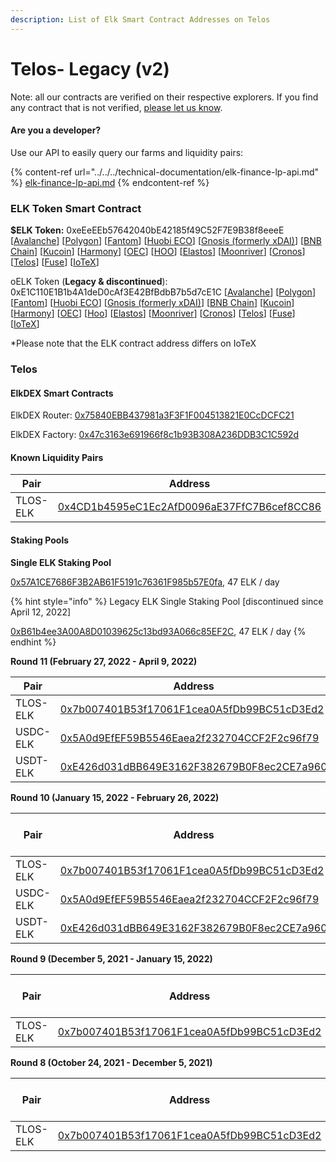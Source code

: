 ```yaml
---
description: List of Elk Smart Contract Addresses on Telos
---
```


# Telos- Legacy (v2)

Note: all our contracts are verified on their respective explorers. If you find any contract that is not verified, [please let us know](mailto:hello@elk.finance).

#### Are you a developer?

Use our API to easily query our farms and liquidity pairs:

{% content-ref url="../../../technical-documentation/elk-finance-lp-api.md" %}
[elk-finance-lp-api.md](../../../technical-documentation/elk-finance-lp-api.md)
{% endcontent-ref %}

### ELK Token Smart Contract

**$ELK Token:** 0xeEeEEb57642040bE42185f49C52F7E9B38f8eeeE \[[Avalanche](https://snowtrace.io/token/0xeeeeeb57642040be42185f49c52f7e9b38f8eeee)] \[[Polygon](https://polygonscan.com/token/0xeEeEEb57642040bE42185f49C52F7E9B38f8eeeE)] \[[Fantom](https://ftmscan.com/token/0xeEeEEb57642040bE42185f49C52F7E9B38f8eeeE)] \[[Huobi ECO](https://hecoinfo.com/token/0xeEeEEb57642040bE42185f49C52F7E9B38f8eeeE)] \[[Gnosis (formerly xDAI)](https://blockscout.com/xdai/mainnet/token/0xeEeEEb57642040bE42185f49C52F7E9B38f8eeeE/token-transfers)] \[[BNB Chain](https://bscscan.com/token/0xeEeEEb57642040bE42185f49C52F7E9B38f8eeeE)] \[[Kucoin](https://explorer.kcc.io/en/token/0xeeeeeb57642040be42185f49c52f7e9b38f8eeee)] \[[Harmony](https://explorer.harmony.one/address/0xeEeEEb57642040bE42185f49C52F7E9B38f8eeeE)] \[[OEC](https://www.oklink.com/en/okc/address/0xeeeeeb57642040be42185f49c52f7e9b38f8eeee)] \[[HOO](https://hooscan.com/token/0xeEeEEb57642040bE42185f49C52F7E9B38f8eeeE)] \[[Elastos](https://esc.elastos.io/token/0xeEeEEb57642040bE42185f49C52F7E9B38f8eeeE/token-transfers)] \[[Moonriver](https://blockscout.moonriver.moonbeam.network/token/0xeEeEEb57642040bE42185f49C52F7E9B38f8eeeE/token-transfers)] \[[Cronos](https://cronos.org/explorer/token/0xeEeEEb57642040bE42185f49C52F7E9B38f8eeeE/token-transfers)] \[[Telos](https://www.teloscan.io/address/0xeeeeeb57642040be42185f49c52f7e9b38f8eeee)] \[[Fuse](https://explorer.fuse.io/token/0xeEeEEb57642040bE42185f49C52F7E9B38f8eeeE/token-transfers)] \[[IoTeX](https://iotexscout.io/address/0xeEeEEb57642040bE42185f49C52F7E9B38f8eeeE)]



oELK Token (**Legacy & discontinued**): 0xE1C110E1B1b4A1deD0cAf3E42BfBdbB7b5d7cE1C \[[Avalanche](https://cchain.explorer.avax.network/address/0xE1C110E1B1b4A1deD0cAf3E42BfBdbB7b5d7cE1C)] \[[Polygon](https://polygonscan.com/address/0xE1C110E1B1b4A1deD0cAf3E42BfBdbB7b5d7cE1C)] \[[Fantom](https://ftmscan.com/address/0xE1C110E1B1b4A1deD0cAf3E42BfBdbB7b5d7cE1C)] \[[Huobi ECO](https://hecoinfo.com/address/0xE1C110E1B1b4A1deD0cAf3E42BfBdbB7b5d7cE1C)] \[[Gnosis (formerly xDAI)](https://blockscout.com/xdai/mainnet/address/0xE1C110E1B1b4A1deD0cAf3E42BfBdbB7b5d7cE1C)] \[[BNB Chain](https://bscscan.com/address/0xE1C110E1B1b4A1deD0cAf3E42BfBdbB7b5d7cE1C)] \[[Kucoin](https://explorer.kcc.io/address/0xE1C110E1B1b4A1deD0cAf3E42BfBdbB7b5d7cE1C)] \[[Harmony](https://explorer.harmony.one/address/0xE1C110E1B1b4A1deD0cAf3E42BfBdbB7b5d7cE1C)] \[[OEC](https://www.oklink.com/okexchain/address/0xE1C110E1B1b4A1deD0cAf3E42BfBdbB7b5d7cE1C)] \[[Hoo](https://hooscan.com/address/0xE1C110E1B1b4A1deD0cAf3E42BfBdbB7b5d7cE1C)] \[[Elastos](https://esc.elastos.io/address/0xE1C110E1B1b4A1deD0cAf3E42BfBdbB7b5d7cE1C)] \[[Moonriver](https://blockscout.moonriver.moonbeam.network/address/0xE1C110E1B1b4A1deD0cAf3E42BfBdbB7b5d7cE1C)] \[[Cronos](https://cronos.crypto.org/explorer/address/0xE1C110E1B1b4A1deD0cAf3E42BfBdbB7b5d7cE1C/transactions)] \[[Telos](https://www.teloscan.io/evm/address/0xE1C110E1B1b4A1deD0cAf3E42BfBdbB7b5d7cE1C)] \[[Fuse](https://explorer.fuse.io/address/0xE1C110E1B1b4A1deD0cAf3E42BfBdbB7b5d7cE1C/transactions)] \[[IoTeX](https://iotexscout.io/address/0xe1cE1c0fa22EC693bAca6F5076bcdC4D0183DE1C)]

\*Please note that the ELK contract address differs on IoTeX

### Telos

#### ElkDEX Smart Contracts

ElkDEX Router: [0x75840EBB437981a3F3F1F004513821E0CcDCFC21](https://www.teloscan.io/evm/address/0x75840EBB437981a3F3F1F004513821E0CcDCFC21)

ElkDEX Factory: [0x47c3163e691966f8c1b93B308A236DDB3C1C592d](https://www.teloscan.io/evm/address/0x47c3163e691966f8c1b93B308A236DDB3C1C592d)

#### Known Liquidity Pairs

| Pair     | Address                                                                                                                      |
| -------- | ---------------------------------------------------------------------------------------------------------------------------- |
| TLOS-ELK | [0x4CD1b4595eC1Ec2AfD0096aE37FfC7B6cef8CC86](https://www.teloscan.io/evm/address/0x4CD1b4595eC1Ec2AfD0096aE37FfC7B6cef8CC86) |

#### Staking Pools

**Single ELK Staking Pool**

[0x57A1CE7686F3B2AB61F5191c76361F985b57E0fa](https://www.teloscan.io/address/0x57A1CE7686F3B2AB61F5191c76361F985b57E0fa/), 47 ELK / day

{% hint style="info" %}
Legacy ELK Single Staking Pool \[discontinued since April 12, 2022]

[0xB61b4ee3A00A8D01039625c13bd93A066c85EF2C](https://www.teloscan.io/address/0xB61b4ee3A00A8D01039625c13bd93A066c85EF2C), 47 ELK / day
{% endhint %}

**Round 11 (February 27, 2022 - April 9, 2022)**

| Pair     | Address                                                                                                                  | ELK / day     |
| -------- | ------------------------------------------------------------------------------------------------------------------------ | ------------- |
| TLOS-ELK | [0x7b007401B53f17061F1cea0A5fDb99BC51cD3Ed2](https://www.teloscan.io/address/0x7b007401B53f17061F1cea0A5fDb99BC51cD3Ed2) | 250 (BOOSTED) |
| USDC-ELK | [0x5A0d9EfEF59B5546Eaea2f232704CCF2F2c96f79](https://www.teloscan.io/address/0x5A0d9EfEF59B5546Eaea2f232704CCF2F2c96f79) | 50            |
| USDT-ELK | [0xE426d031dBB649E3162F382679B0F8ec2CE7a960](https://www.teloscan.io/address/0xE426d031dBB649E3162F382679B0F8ec2CE7a960) | 50            |

**Round 10 (January 15, 2022 - February 26, 2022)**

| Pair     | Address                                                                                                                  | ELK / day |
| -------- | ------------------------------------------------------------------------------------------------------------------------ | --------- |
| TLOS-ELK | [0x7b007401B53f17061F1cea0A5fDb99BC51cD3Ed2](https://www.teloscan.io/address/0x7b007401B53f17061F1cea0A5fDb99BC51cD3Ed2) | 200       |
| USDC-ELK | [0x5A0d9EfEF59B5546Eaea2f232704CCF2F2c96f79](https://www.teloscan.io/address/0x5A0d9EfEF59B5546Eaea2f232704CCF2F2c96f79) | 100       |
| USDT-ELK | [0xE426d031dBB649E3162F382679B0F8ec2CE7a960](https://www.teloscan.io/address/0xE426d031dBB649E3162F382679B0F8ec2CE7a960) | 100       |

**Round 9 (December 5, 2021 - January 15, 2022)**

| Pair     | Address                                                                                                                  | ELK / day |
| -------- | ------------------------------------------------------------------------------------------------------------------------ | --------- |
| TLOS-ELK | [0x7b007401B53f17061F1cea0A5fDb99BC51cD3Ed2](https://www.teloscan.io/address/0x7b007401B53f17061F1cea0A5fDb99BC51cD3Ed2) | 200       |

**Round 8 (October 24, 2021 - December 5, 2021)**

| Pair     | Address                                                                                                                  | ELK / day |
| -------- | ------------------------------------------------------------------------------------------------------------------------ | --------- |
| TLOS-ELK | [0x7b007401B53f17061F1cea0A5fDb99BC51cD3Ed2](https://www.teloscan.io/address/0x7b007401B53f17061F1cea0A5fDb99BC51cD3Ed2) | 200       |

